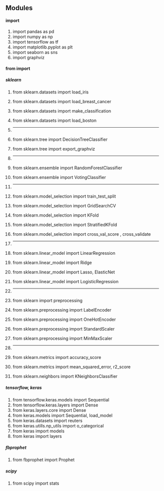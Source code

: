 ## Modules

#### import

1. import pandas as pd
2. import numpy as np
3. import tensorflow as tf
4. import matplotlib.pyplot as plt
5. import seaborn as sns
6. import graphviz



#### from import

##### sklearn

1. from sklearn.datasets import load_iris

2. from sklearn.datasets import load_breast_cancer

3. from sklearn.datasets import make_classification

4. from sklearn.datasets import load_boston

5. -------------------------------------------------------------------

6. from sklearn.tree import DecisionTreeClassifier

7. from sklearn.tree import export_graphviz

8. -------------------------------------------------------------------------

9. from sklearn.ensemble import RandomForestClassifier

10. from sklearn.ensemble import VotingClassifier

11. -----------

12. from sklearn.model_selection import train_test_split

13. from sklearn.model_selection import GridSearchCV

14. from sklearn.model_selection import KFold

15. from sklearn.model_selection import StratifiedKFold

16. from sklearn.model_selection import cross_val_score , cross_validate

17. -----------------------------------

18. from sklearn.linear_model import LinearRegression

19. from sklearn.linear_model import Ridge

20. from sklearn.linear_model import Lasso, ElasticNet

21. from sklearn.linear_model import LogisticRegression

22. ---------------------------------

23. from sklearn import preprocessing

24. from sklearn.preprocessing import LabelEncoder

25. from sklearn.preprocessing import OneHotEncoder

26. from sklearn.preprocessing import StandardScaler

27. from sklearn.preprocessing import MinMaxScaler

28. -------------------------

29. from sklearn.metrics import accuracy_score

30. from sklearn.metrics import mean_squared_error, r2_score

31. from sklearn.neighbors import KNeighborsClassifier



##### tensorflow, keras

1. from tensorflow.keras.models import Sequential
2. from tensorflow.keras.layers import Dense
3. from keras.layers.core import Dense
4. from keras.models import Sequential, load_model
4. from keras.datasets import reuters
4. from keras.utills.np_utils import o_categorical
4. from keras import models
4. from keras import layers

##### fbprophet

1. from fbprophet import Prophet



##### scipy

1. from scipy import stats



